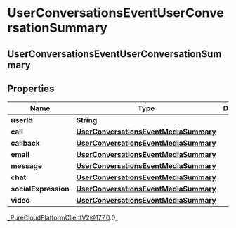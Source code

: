 # UserConversationsEventUserConversationSummary

## UserConversationsEventUserConversationSummary

## Properties

|Name | Type | Description | Notes|
|------------ | ------------- | ------------- | -------------|
| **userId** | **String** |  | [optional] |
| **call** | [**UserConversationsEventMediaSummary**](UserConversationsEventMediaSummary) |  | [optional] |
| **callback** | [**UserConversationsEventMediaSummary**](UserConversationsEventMediaSummary) |  | [optional] |
| **email** | [**UserConversationsEventMediaSummary**](UserConversationsEventMediaSummary) |  | [optional] |
| **message** | [**UserConversationsEventMediaSummary**](UserConversationsEventMediaSummary) |  | [optional] |
| **chat** | [**UserConversationsEventMediaSummary**](UserConversationsEventMediaSummary) |  | [optional] |
| **socialExpression** | [**UserConversationsEventMediaSummary**](UserConversationsEventMediaSummary) |  | [optional] |
| **video** | [**UserConversationsEventMediaSummary**](UserConversationsEventMediaSummary) |  | [optional] |



_PureCloudPlatformClientV2@177.0.0_
